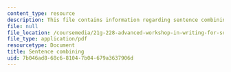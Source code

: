 ```yaml
---
content_type: resource
description: This file contains information regarding sentence combining.
file: null
file_location: /coursemedia/21g-228-advanced-workshop-in-writing-for-social-sciences-and-architecture-els-spring-2007/7b046ad868c681047b04679a3637906d_MIT21G.228S07_sent_combine.pdf
file_type: application/pdf
resourcetype: Document
title: Sentence combining
uid: 7b046ad8-68c6-8104-7b04-679a3637906d
---
```

